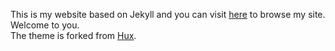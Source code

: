 This is my website based on Jekyll and you can visit [here](http://scalpel.vip) to browse my site. Welcome to you.  
The theme is forked from [Hux](https://github.com/Huxpro/huxblog-boilerplate).
